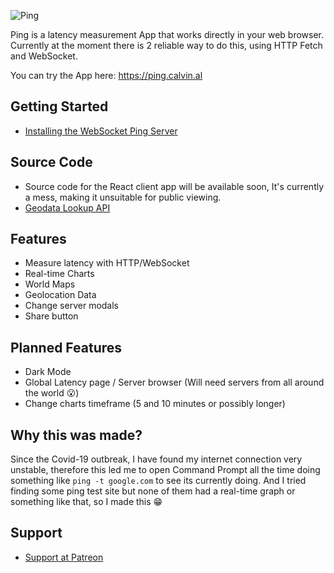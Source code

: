 ![Ping](https://i.imgur.com/0S4Kp6g.png)

Ping is a latency measurement App that works directly in your web browser. Currently at the moment there is 2 reliable way to do this, using HTTP Fetch and WebSocket.

You can try the App here: https://ping.calvin.al

## Getting Started
- [Installing the WebSocket Ping Server](https://github.com/calvinalx/ping/wiki/Installing-the-WebSocket-Ping-Server)

## Source Code
- Source code for the React client app will be available soon, It's currently a mess, making it unsuitable for public viewing.
- [Geodata Lookup API](https://github.com/calvinalx/geoloc)

## Features
- Measure latency with HTTP/WebSocket
- Real-time Charts
- World Maps
- Geolocation Data
- Change server modals
- Share button

## Planned Features
- Dark Mode
- Global Latency page / Server browser (Will need servers from all around the world 😮)
- Change charts timeframe (5 and 10 minutes or possibly longer)

## Why this was made?
Since the Covid-19 outbreak, I have found my internet connection very unstable, therefore this led me to open Command Prompt all the time doing something like `ping -t google.com` to see its currently doing.
And I tried finding some ping test site but none of them had a real-time graph or something like that, so I made this 😁

## Support
- [Support at Patreon](https://patreon.com/calvinalx)
